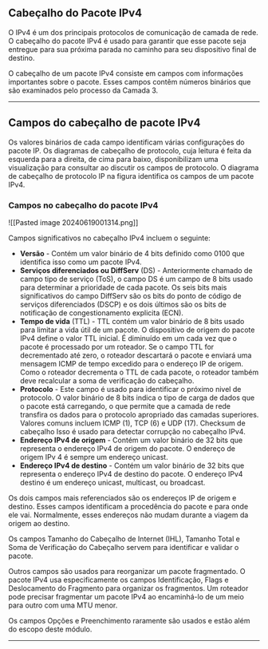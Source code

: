 ## Cabeçalho do Pacote IPv4

O IPv4 é um dos principais protocolos de comunicação de camada de rede. O cabeçalho do pacote IPv4 é usado para garantir que esse pacote seja entregue para sua próxima parada no caminho para seu dispositivo final de destino.

O cabeçalho de um pacote IPv4 consiste em campos com informações importantes sobre o pacote. Esses campos contêm números binários que são examinados pelo processo da Camada 3.

---

## Campos do cabeçalho de pacote IPv4

Os valores binários de cada campo identificam várias configurações do pacote IP. Os diagramas de cabeçalho de protocolo, cuja leitura é feita da esquerda para a direita, de cima para baixo, disponibilizam uma visualização para consultar ao discutir os campos de protocolo. O diagrama de cabeçalho de protocolo IP na figura identifica os campos de um pacote IPv4.

### Campos no cabeçalho do pacote IPv4

![[Pasted image 20240619001314.png]]

Campos significativos no cabeçalho IPv4 incluem o seguinte: 
- **Versão** - Contém um valor binário de 4 bits definido como 0100 que identifica isso como um pacote IPv4. 
- **Serviços diferenciados ou DiffServ** (DS) - Anteriormente chamado de campo tipo de serviço (ToS), o campo DS é um campo de 8 bits usado para determinar a prioridade de cada pacote. Os seis bits mais significativos do campo DiffServ são os bits do ponto de código de serviços diferenciados (DSCP) e os dois últimos são os bits de notificação de congestionamento explicita (ECN). 
- **Tempo de vida** (TTL) - TTL contém um valor binário de 8 bits usado para limitar a vida útil de um pacote. O dispositivo de origem do pacote IPv4 define o valor TTL inicial. É diminuído em um cada vez que o pacote é processado por um roteador. Se o campo TTL for decrementado até zero, o roteador descartará o pacote e enviará uma mensagem ICMP de tempo excedido para o endereço IP de origem. Como o roteador decrementa o TTL de cada pacote, o roteador também deve recalcular a soma de verificação do cabeçalho. 
- **Protocolo** - Este campo é usado para identificar o próximo nivel de protocolo. O valor binário de 8 bits indica o tipo de carga de dados que o pacote está carregando, o que permite que a camada de rede transfira os dados para o protocolo apropriado das camadas superiores. Valores comuns incluem ICMP (1), TCP (6) e UDP (17). Checksum de cabeçalho Isso é usado para detectar corrupção no cabeçalho IPv4. 
- **Endereço IPv4 de origem** - Contém um valor binário de 32 bits que representa o endereço IPv4 de origem do pacote. O endereço de origem IPv 4 é sempre um endereço unicast. 
- **Endereço IPv4 de destino** - Contém um valor binário de 32 bits que representa o endereço IPv4 de destino do pacote. O endereço IPv4 destino é um endereço unicast, multicast, ou broadcast.

Os dois campos mais referenciados são os endereços IP de origem e destino. Esses campos identificam a procedência do pacote e para onde ele vai. Normalmente, esses endereços não mudam durante a viagem da origem ao destino.

Os campos Tamanho do Cabeçalho de Internet (IHL), Tamanho Total e Soma de Verificação do Cabeçalho servem para identificar e validar o pacote.

Outros campos são usados para reorganizar um pacote fragmentado. O pacote IPv4 usa especificamente os campos Identificação, Flags e Deslocamento do Fragmento para organizar os fragmentos. Um roteador pode precisar fragmentar um pacote IPv4 ao encaminhá-lo de um meio para outro com uma MTU menor.

Os campos Opções e Preenchimento raramente são usados e estão além do escopo deste módulo.

----

